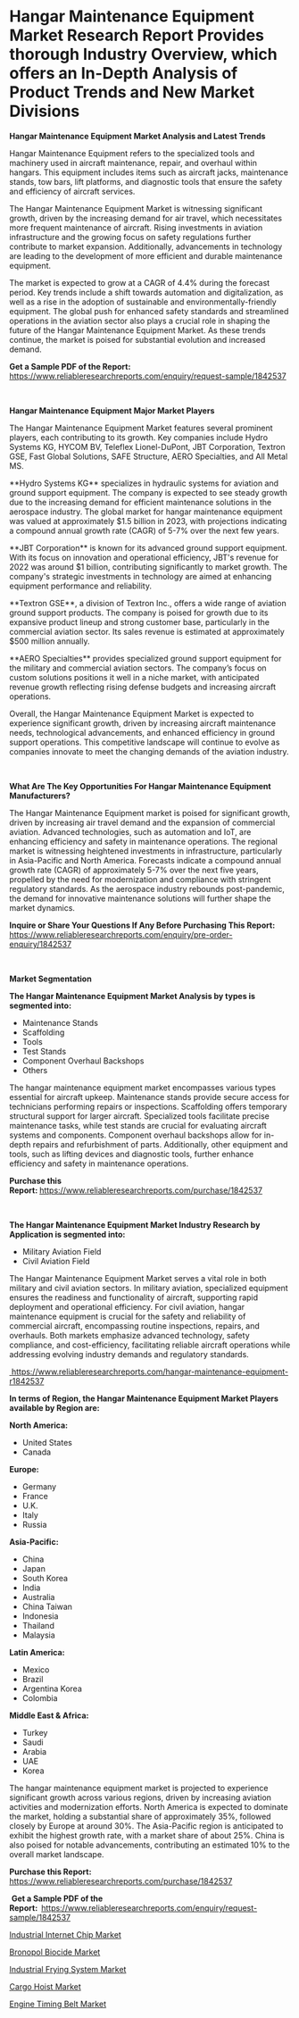<p><h1>Hangar Maintenance Equipment Market Research Report Provides thorough Industry Overview, which offers an In-Depth Analysis of Product Trends and New Market Divisions</h1></p><p><strong>Hangar Maintenance Equipment Market Analysis and Latest Trends</strong></p>
<p><p>Hangar Maintenance Equipment refers to the specialized tools and machinery used in aircraft maintenance, repair, and overhaul within hangars. This equipment includes items such as aircraft jacks, maintenance stands, tow bars, lift platforms, and diagnostic tools that ensure the safety and efficiency of aircraft services. </p><p>The Hangar Maintenance Equipment Market is witnessing significant growth, driven by the increasing demand for air travel, which necessitates more frequent maintenance of aircraft. Rising investments in aviation infrastructure and the growing focus on safety regulations further contribute to market expansion. Additionally, advancements in technology are leading to the development of more efficient and durable maintenance equipment.</p><p>The market is expected to grow at a CAGR of 4.4% during the forecast period. Key trends include a shift towards automation and digitalization, as well as a rise in the adoption of sustainable and environmentally-friendly equipment. The global push for enhanced safety standards and streamlined operations in the aviation sector also plays a crucial role in shaping the future of the Hangar Maintenance Equipment Market. As these trends continue, the market is poised for substantial evolution and increased demand.</p></p>
<p><strong>Get a Sample PDF of the Report:&nbsp;</strong> <a href="https://www.reliableresearchreports.com/enquiry/request-sample/1842537?utm_campaign=37&utm_medium=2&utm_source=Github&utm_content=ia&utm_term=16102024&utm_id=hangar-maintenance-equipment">https://www.reliableresearchreports.com/enquiry/request-sample/1842537</a></p>
<p>&nbsp;</p>
<p><strong>Hangar Maintenance Equipment Major Market Players</strong></p>
<p><p>The Hangar Maintenance Equipment Market features several prominent players, each contributing to its growth. Key companies include Hydro Systems KG, HYCOM BV, Teleflex Lionel-DuPont, JBT Corporation, Textron GSE, Fast Global Solutions, SAFE Structure, AERO Specialties, and All Metal MS.</p><p>**Hydro Systems KG** specializes in hydraulic systems for aviation and ground support equipment. The company is expected to see steady growth due to the increasing demand for efficient maintenance solutions in the aerospace industry. The global market for hangar maintenance equipment was valued at approximately $1.5 billion in 2023, with projections indicating a compound annual growth rate (CAGR) of 5-7% over the next few years.</p><p>**JBT Corporation** is known for its advanced ground support equipment. With its focus on innovation and operational efficiency, JBT's revenue for 2022 was around $1 billion, contributing significantly to market growth. The company's strategic investments in technology are aimed at enhancing equipment performance and reliability.</p><p>**Textron GSE**, a division of Textron Inc., offers a wide range of aviation ground support products. The company is poised for growth due to its expansive product lineup and strong customer base, particularly in the commercial aviation sector. Its sales revenue is estimated at approximately $500 million annually.</p><p>**AERO Specialties** provides specialized ground support equipment for the military and commercial aviation sectors. The company’s focus on custom solutions positions it well in a niche market, with anticipated revenue growth reflecting rising defense budgets and increasing aircraft operations.</p><p>Overall, the Hangar Maintenance Equipment Market is expected to experience significant growth, driven by increasing aircraft maintenance needs, technological advancements, and enhanced efficiency in ground support operations. This competitive landscape will continue to evolve as companies innovate to meet the changing demands of the aviation industry.</p></p>
<p>&nbsp;</p>
<p><strong>What Are The Key Opportunities For Hangar Maintenance Equipment Manufacturers?</strong></p>
<p><p>The Hangar Maintenance Equipment market is poised for significant growth, driven by increasing air travel demand and the expansion of commercial aviation. Advanced technologies, such as automation and IoT, are enhancing efficiency and safety in maintenance operations. The regional market is witnessing heightened investments in infrastructure, particularly in Asia-Pacific and North America. Forecasts indicate a compound annual growth rate (CAGR) of approximately 5-7% over the next five years, propelled by the need for modernization and compliance with stringent regulatory standards. As the aerospace industry rebounds post-pandemic, the demand for innovative maintenance solutions will further shape the market dynamics.</p></p>
<p><strong>Inquire or Share Your Questions If Any Before Purchasing This Report:</strong> <a href="https://www.reliableresearchreports.com/enquiry/pre-order-enquiry/1842537?utm_campaign=37&utm_medium=2&utm_source=Github&utm_content=ia&utm_term=16102024&utm_id=hangar-maintenance-equipment">https://www.reliableresearchreports.com/enquiry/pre-order-enquiry/1842537</a></p>
<p>&nbsp;</p>
<p><strong>Market Segmentation</strong></p>
<p><strong>The Hangar Maintenance Equipment Market Analysis by types is segmented into:</strong></p>
<p><ul><li>Maintenance Stands</li><li>Scaffolding</li><li>Tools</li><li>Test Stands</li><li>Component Overhaul Backshops</li><li>Others</li></ul></p>
<p><p>The hangar maintenance equipment market encompasses various types essential for aircraft upkeep. Maintenance stands provide secure access for technicians performing repairs or inspections. Scaffolding offers temporary structural support for larger aircraft. Specialized tools facilitate precise maintenance tasks, while test stands are crucial for evaluating aircraft systems and components. Component overhaul backshops allow for in-depth repairs and refurbishment of parts. Additionally, other equipment and tools, such as lifting devices and diagnostic tools, further enhance efficiency and safety in maintenance operations.</p></p>
<p><strong>Purchase this Report:&nbsp;</strong><a href="https://www.reliableresearchreports.com/purchase/1842537?utm_campaign=37&utm_medium=2&utm_source=Github&utm_content=ia&utm_term=16102024&utm_id=hangar-maintenance-equipment">https://www.reliableresearchreports.com/purchase/1842537</a></p>
<p>&nbsp;</p>
<p><strong>The Hangar Maintenance Equipment Market Industry Research by Application is segmented into:</strong></p>
<p><ul><li>Military Aviation Field</li><li>Civil Aviation Field</li></ul></p>
<p><p>The Hangar Maintenance Equipment Market serves a vital role in both military and civil aviation sectors. In military aviation, specialized equipment ensures the readiness and functionality of aircraft, supporting rapid deployment and operational efficiency. For civil aviation, hangar maintenance equipment is crucial for the safety and reliability of commercial aircraft, encompassing routine inspections, repairs, and overhauls. Both markets emphasize advanced technology, safety compliance, and cost-efficiency, facilitating reliable aircraft operations while addressing evolving industry demands and regulatory standards.</p></p>
<p><a href="https://www.reliableresearchreports.com/hangar-maintenance-equipment-r1842537?utm_campaign=37&utm_medium=2&utm_source=Github&utm_content=ia&utm_term=16102024&utm_id=hangar-maintenance-equipment">&nbsp;https://www.reliableresearchreports.com/hangar-maintenance-equipment-r1842537</a></p>
<p><strong>In terms of Region, the Hangar Maintenance Equipment Market Players available by Region are:</strong></p>
<p>
    <p> <strong> North America: </strong>
        <ul>
            <li>United States</li>
            <li>Canada</li>
        </ul>
        </p> 
    <p> <strong> Europe: </strong>
        <ul>
            <li>Germany</li>
            <li>France</li>
            <li>U.K.</li>
            <li>Italy</li>
            <li>Russia</li>
        </ul>
        </p> 
    <p> <strong> Asia-Pacific: </strong>
        <ul>
            <li>China</li>
            <li>Japan</li>
            <li>South Korea</li>
            <li>India</li>
            <li>Australia</li>
            <li>China Taiwan</li>
            <li>Indonesia</li>
            <li>Thailand</li>
            <li>Malaysia</li>
        </ul>
        </p> 
    <p> <strong> Latin America: </strong>
        <ul>
            <li>Mexico</li>
            <li>Brazil</li>
            <li>Argentina Korea</li>
            <li>Colombia</li>
        </ul>
        </p> 
    <p> <strong> Middle East & Africa: </strong>
        <ul>
            <li>Turkey</li>
            <li>Saudi</li>
            <li>Arabia</li>
            <li>UAE</li>
            <li>Korea</li>
        </ul>
    </p>
    </p>
<p><p>The hangar maintenance equipment market is projected to experience significant growth across various regions, driven by increasing aviation activities and modernization efforts. North America is expected to dominate the market, holding a substantial share of approximately 35%, followed closely by Europe at around 30%. The Asia-Pacific region is anticipated to exhibit the highest growth rate, with a market share of about 25%. China is also poised for notable advancements, contributing an estimated 10% to the overall market landscape.</p></p>
<p><strong>Purchase this Report: </strong><a href="https://www.reliableresearchreports.com/purchase/1842537?utm_campaign=37&utm_medium=2&utm_source=Github&utm_content=ia&utm_term=16102024&utm_id=hangar-maintenance-equipment">https://www.reliableresearchreports.com/purchase/1842537</a></p>
<p>&nbsp;<strong>Get a Sample PDF of the Report:&nbsp;&nbsp;</strong><a href="https://www.reliableresearchreports.com/enquiry/request-sample/1842537?utm_campaign=37&utm_medium=2&utm_source=Github&utm_content=ia&utm_term=16102024&utm_id=hangar-maintenance-equipment">https://www.reliableresearchreports.com/enquiry/request-sample/1842537</a></p>
<p><strong></strong></p>
<p><p><a href="https://github.com/jennyt6m/Market-Research-Report-List-1/blob/main/industrial-internet-chip-market.md?utm_campaign=37&utm_medium=2&utm_source=Github&utm_content=ia&utm_term=16102024&utm_id=hangar-maintenance-equipment">Industrial Internet Chip Market</a></p><p><a href="https://www.linkedin.com/pulse/unlocking-growth-potential-strategic-analysis-bronopol-8y78e?utm_campaign=37&utm_medium=2&utm_source=Github&utm_content=ia&utm_term=16102024&utm_id=hangar-maintenance-equipment">Bronopol Biocide Market</a></p><p><a href="https://github.com/ChristianClark406/Market-Research-Report-List-1/blob/main/industrial-frying-system-market.md?utm_campaign=37&utm_medium=2&utm_source=Github&utm_content=ia&utm_term=16102024&utm_id=hangar-maintenance-equipment">Industrial Frying System Market</a></p><p><a href="https://issuu.com/reportprime-2/docs/cargo-hoist-market-size-2030.pptx_089eb4a0305b4f?utm_campaign=37&utm_medium=2&utm_source=Github&utm_content=ia&utm_term=16102024&utm_id=hangar-maintenance-equipment">Cargo Hoist Market</a></p><p><a href="https://issuu.com/reportprime-2/docs/engine-timing-belt-market-size-2030_54dc1413f29398?utm_campaign=37&utm_medium=2&utm_source=Github&utm_content=ia&utm_term=16102024&utm_id=hangar-maintenance-equipment">Engine Timing Belt Market</a></p></p>